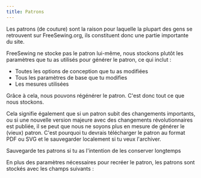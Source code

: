 ```yaml
---
title: Patrons
---
```


Les patrons (de couture) sont la raison pour laquelle la plupart des gens se retrouvent sur FreeSewing.org, ils constituent donc une partie importante du site.

FreeSewing ne stocke pas le patron lui-même, nous stockons plutôt les paramètres que tu as utilisés pour générer le patron, ce qui inclut :

- Toutes les options de conception que tu as modifiées
- Tous les paramètres de base que tu modifies
- Les mesures utilisées

Grâce à cela, nous pouvons régénérer le patron. C'est donc tout ce que nous stockons.

Cela signifie également que si un patron subit des changements importants, ou si une nouvelle version majeure avec des changements révolutionnaires est publiée, il se peut que nous ne soyons plus en mesure de générer le (vieux) patron. C'est pourquoi tu devrais télécharger le patron au format PDF ou SVG et le sauvegarder localement si tu veux l'archiver.

<Tldr compact> Sauvegarde tes patrons si tu as l'intention de les conserver longtemps</Tldr>

En plus des paramètres nécessaires pour recréer le patron, les patrons sont stockés avec les champs suivants :

<ReadMore />
